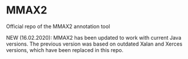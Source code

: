 # MMAX2
Official repo of the MMAX2 annotation tool

NEW (16.02.2020): MMAX2 has been updated to work with current Java versions. The previous version was based on outdated Xalan and Xerces versions, which have been replaced in this repo.

